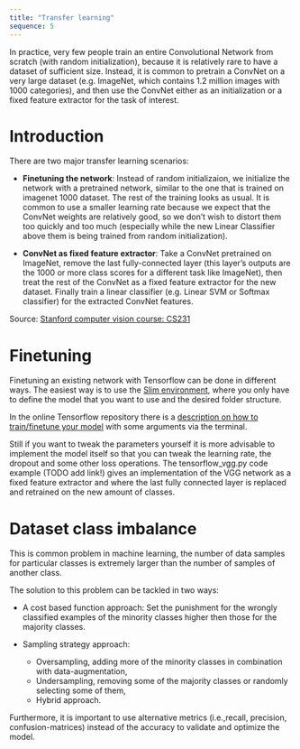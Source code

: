 ```yaml
---
title: "Transfer learning"
sequence: 5
---
```


In practice, very few people train an entire Convolutional Network from scratch (with random initialization), because it is relatively rare to have a dataset of sufficient size. Instead, it is common to pretrain a ConvNet on a very large dataset (e.g. ImageNet, which contains 1.2 million images with 1000 categories), and then use the ConvNet either as an initialization or a fixed feature extractor for the task of interest.


# Introduction

There are two major transfer learning scenarios:

- **Finetuning the network**: Instead of random initializaion, we initialize the network with a pretrained network, similar to the one that is trained on imagenet 1000 dataset. The rest of the training looks as usual. It is common to use a smaller learning rate because we expect that the ConvNet weights are relatively good, so we don’t wish to distort them too quickly and too much (especially while the new Linear Classifier above them is being trained from random initialization).


- **ConvNet as fixed feature extractor**: Take a ConvNet pretrained on ImageNet, remove the last fully-connected layer (this layer’s outputs are the 1000 or more class scores for a different task like ImageNet), then treat the rest of the ConvNet as a fixed feature extractor for the new dataset. Finally train a linear classifier (e.g. Linear SVM or Softmax classifier) for the extracted ConvNet features.

Source: [Stanford computer vision course: CS231](http://cs231n.github.io/transfer-learning/)

# Finetuning
Finetuning an existing network with Tensorflow can be done in different ways. The easiest way is to use the [Slim environment](https://github.com/tensorflow/models/tree/master/slim#Pretrained), where you only have to define the model that you want to use and the desired folder structure. 

In the online Tensorflow repository there is a [description on how to train/finetune your model](https://github.com/tensorflow/models/tree/master/slim#Tuning) with some arguments via the terminal.

Still if you want to tweak the parameters yourself it is more advisable to implement the model itself so that you can tweak the learning rate, the dropout and some other loss operations. 
The tensorflow_vgg.py code example (TODO add link!) gives an implementation of the VGG network as a fixed feature extractor and where the last fully connected layer is replaced and retrained on the new amount of classes.

# Dataset class imbalance
This is common problem in machine learning, the number of data samples for particular classes is extremely larger than the number of samples of another class. 

The solution to this problem can be tackled in two ways:

- A cost based function approach:
Set the punishment for the wrongly classified examples of the minority classes higher then those for the majority classes.

- Sampling strategy approach:
    - Oversampling, adding more of the minority classes in combination with data-augmentation,
    - Undersampling,  removing some of the majority classes or randomly selecting some of them,
    - Hybrid approach.

Furthermore, it is important to use alternative metrics (i.e.,recall, precision, confusion-matrices) instead of the accuracy to validate and optimize the model. 
